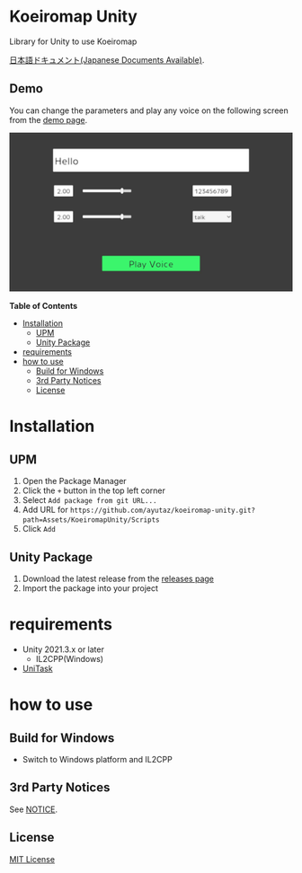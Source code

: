 # Koeiromap Unity

Library for Unity to use Koeiromap

[日本語ドキュメント(Japanese Documents Available)](README_JP.md).

## Demo

You can change the parameters and play any voice on the following screen from the [demo page](https://ayutaz.github.io/koeiromap-unity/WebGL/).

![](Docs/demo_en.jpg)

<!-- START doctoc generated TOC please keep comment here to allow auto update -->
<!-- DON'T EDIT THIS SECTION, INSTEAD RE-RUN doctoc TO UPDATE -->
**Table of Contents**

- [Installation](#installation)
  - [UPM](#upm)
  - [Unity Package](#unity-package)
- [requirements](#requirements)
- [how to use](#how-to-use)
  - [Build for Windows](#build-for-windows)
  - [3rd Party Notices](#3rd-party-notices)
  - [License](#license)

<!-- END doctoc generated TOC please keep comment here to allow auto update -->

# Installation
## UPM
1. Open the Package Manager
2. Click the `+` button in the top left corner
3. Select `Add package from git URL...`
4. Add URL for `https://github.com/ayutaz/koeiromap-unity.git?path=Assets/KoeiromapUnity/Scripts`
5. Click `Add`

## Unity Package
1. Download the latest release from the [releases page](https://github.com/ayutaz/koeiromap-unity/releases)
2. Import the package into your project

# requirements
* Unity 2021.3.x or later
  * IL2CPP(Windows)
* [UniTask](https://github.com/Cysharp/UniTask)

# how to use

## Build for Windows
* Switch to Windows platform and IL2CPP

## 3rd Party Notices

See [NOTICE](https://github.com/ayutaz/koeiromap-unity/NOTICE.md).

## License

[MIT License](https://github.com/ayutaz/koeiromap-unity/LICENSE)